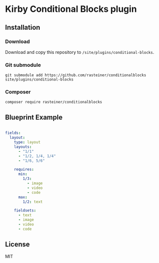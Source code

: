 # Kirby Conditional Blocks plugin

## Installation

### Download

Download and copy this repository to `/site/plugins/conditional-blocks`.

### Git submodule

```
git submodule add https://github.com/rasteiner/conditionalblocks site/plugins/conditional-blocks
```

### Composer

```
composer require rasteiner/conditionalblocks
```

## Blueprint Example

```yml 

fields:
  layout:
    type: layout
    layouts:
      - "1/1"
      - "1/2, 1/4, 1/4"
      - "1/6, 5/6"

    requires:
      min:
        1/3:
          - image
          - video
          - code
      max:
        1/2: text

    fieldsets:
      - text
      - image
      - video
      - code
```

## License

MIT
